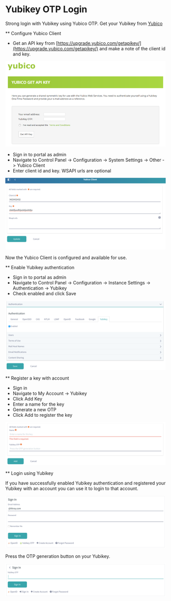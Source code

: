 # Yubikey OTP Login

Strong login with Yubikey using Yubico OTP. Get your Yubikey from [Yubico](https://www.yubico.com/products/yubikey-hardware/) 

** Configure Yubico Client
- Get an API key from [https://upgrade.yubico.com/getapikey/](https://upgrade.yubico.com/getapikey/) and make a note of the client id and key.

![Figure: Yubico API key registration](docs/images/yubico-api-key.png)

- Sign in to portal as admin
- Navigate to Control Panel -> Configuration -> System Settings -> Other -> Yubico Client
- Enter client id and key. WSAPI urls are optional

![Figure: Yubico Client Settings](docs/images/yubico-client-settings.png)

Now the Yubico Client is configured and available for use.

** Enable Yubikey authentication
- Sign in to portal as admin
- Navigate to Control Panel -> Configuration -> Instance Settings -> Authentication -> Yubikey
- Check enabled and click Save

![Figure: Yubikey Authentication](docs/images/authentication.png)

** Register a key with account
- Sign in
- Navigate to My Account -> Yubikey
- Click Add Key
- Enter a name for the key
- Generate a new OTP
- Click Add to register the key

![Figure: Yubikey registration](docs/images/register-yubikey.png)

** Login using Yubikey

If you have successfully enabled Yubikey authentication and registered your Yubikey with an account you can use it to login to that account.

![Figure: Sign in with Yubikey enabled](docs/images/signin.png)

Press the OTP generation button on your Yubikey.

![Figure: Yubikey OTP login](docs/images/signin-yubikey-otp.png)